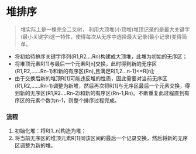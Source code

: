 # 堆排序

> 堆实际上是一棵完全二叉树， 利用大顶堆(小顶堆)堆顶记录的是最大关键字(最小关键字)这一特性，使得每次从无序中选择最大记录(最小记录)变得简单。
 - 将初始待排序关键字序列(R1,R2....Rn)构建成大顶堆，此堆为初始的无序区；
 - 将堆顶元素R[1]与最后一个元素R[n]交换，此时得到新的无序区(R1,R2,......Rn-1)和新的有序区(Rn),且满足R[1,2...n-1]<=R[n]; 
 - 由于交换后新的堆顶R[1]可能违反堆的性质，因此需要对当前无序区(R1,R2,......Rn-1)调整为新堆，然后再次将R[1]与无序区最后一个元素交换，得到新的无序区(R1,R2....Rn-2)和新的有序区(Rn-1,Rn)。不断重复此过程直到有序区的元素个数为n-1，则整个排序过程完成。

### 流程
 1. 初始化堆：将R[1..n]构造为堆；
 2. 将当前无序区的堆顶元素R[1]同该区间的最后一个记录交换，然后将新的无序区调整为新的堆。

